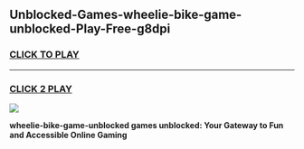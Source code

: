 
## Unblocked-Games-wheelie-bike-game-unblocked-Play-Free-g8dpi
<h3>
<a href="https://premium76.site?title=wheelie-bike-game-unblocked&ref=22A">CLICK TO PLAY</a></h3>
<hr>

<h3>
<a href="https://premium76.site?title=wheelie-bike-game-unblocked&ref=22A">CLICK 2 PLAY</a>
  
</h3>

<a href="https://premium76.site?title=wheelie-bike-game-unblocked&ref=22A"><img src="https://clearcache.store/games.png"></a>


**wheelie-bike-game-unblocked games unblocked: Your Gateway to Fun and Accessible Online Gaming**

